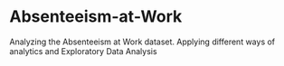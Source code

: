 # Absenteeism-at-Work
Analyzing the Absenteeism at Work dataset. Applying different ways of analytics and Exploratory Data Analysis
